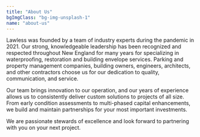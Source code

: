 ```yaml
---
title: "About Us"
bgImgClass: "bg-img-unsplash-1"
name: "about-us"
---
```


Lawless was founded by a team of industry experts during the pandemic in 2021. Our strong, knowledgeable leadership has been recognized and respected throughout New England for many years for specializing in waterproofing, restoration and building envelope services. Parking and property management companies, building owners, engineers, architects, and other contractors choose us for our dedication to quality, communication, and service.

Our team brings innovation to our operation, and our years of experience allows us to consistently deliver custom solutions to projects of all size. From early condition assessments to multi-phased capital enhancements, we build and maintain partnerships for your most important investments.

We are passionate stewards of excellence and look forward to partnering with you on your next project.
